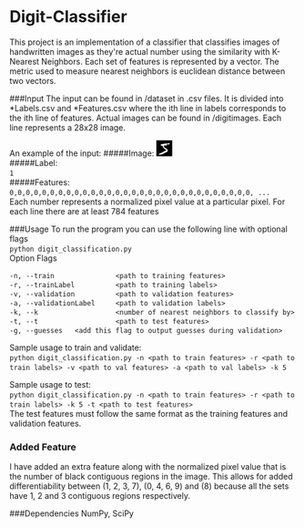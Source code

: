 Digit-Classifier
================

This project is an implementation of a classifier that classifies images of handwritten images as they're actual number using the similarity with K-Nearest Neighbors. Each set of features is represented by a vector. The metric used to measure nearest neighbors is euclidean distance between two vectors.

###Input
The input can be found in /dataset in .csv files. It is divided into *Labels.csv and *Features.csv where the ith line in labels corresponds to the ith line of features. Actual images can be found in /digitimages. Each line represents a 28x28 image.

An example of the input:
#####Image:
![Input image](https://github.com/vinee109/Digit-Classifier/blob/master/digitImages/train/trainDigit1.png "Sample Input")  
#####Label:  
`1`  
#####Features:  
`0,0,0,0,0,0,0,0,0,0,0,0,0,0,0,0,0,0,0,0,0,0,0,0,0,0,0,0,0,0, ...`  
Each number represents a normalized pixel value at a particular pixel. For each line there are at least 784 features 

###Usage
To run the program you can use the following line with optional flags  
`python digit_classification.py`  
Option Flags  
```
-n, --train               <path to training features>
-r, --trainLabel          <path to training labels>
-v, --validation          <path to validation features>
-a, --validationLabel     <path to validation labels>
-k, --k                   <number of nearest neighbors to classify by>
-t, --t                   <path to test features>
-g, --guesses   <add this flag to output guesses during validation>
```
Sample usage to train and validate:  
`python digit_classification.py -n <path to train features> -r <path to train labels> -v <path to val features> -a <path to val labels> -k 5`  

Sample usage to test:  
`python digit_classification.py -n <path to train features> -r <path to train labels> -k 5 -t <path to test features>`  
The test features must follow the same format as the training features and validation features.

### Added Feature
I have added an extra feature along with the normalized pixel value that is the number of black contiguous regions in the image. This allows for added differentiability between (1, 2, 3, 7), (0, 4, 6, 9) and (8) because all the sets have 1, 2 and 3 contiguous regions respectively.  

###Dependencies
NumPy, SciPy
